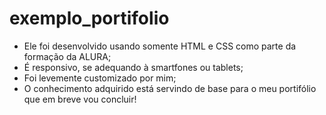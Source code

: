 # exemplo_portifolio

* Ele foi desenvolvido usando somente HTML e CSS como parte da formação da ALURA;
* É responsivo, se adequando à smartfones ou tablets;
* Foi levemente customizado por mim;
* O conhecimento adquirido está servindo de base para o meu portifólio que em breve vou concluir!
